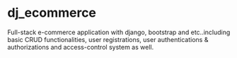 # dj_ecommerce
Full-stack e-commerce application with django, bootstrap and etc..including basic CRUD functionalities, user registrations, user authentications &amp; authorizations and access-control system as well.
